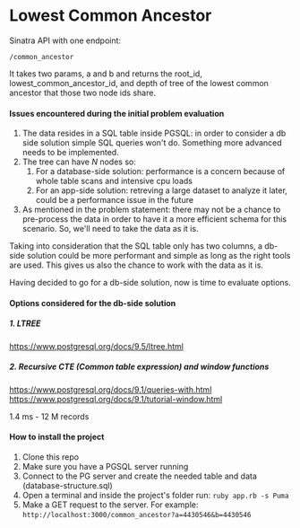# Lowest Common Ancestor

Sinatra API with one endpoint: 

`/common_ancestor`

It takes two params, a and b and returns the root_id, lowest_common_ancestor_id, and depth of tree of the lowest common ancestor that those two node ids share.

#### Issues encountered during the initial problem evaluation

1. The data resides in a SQL table inside PGSQL: in order to consider a db side solution simple SQL queries won't do. Something more advanced needs to be implemented.
2. The tree can have *N* nodes so:
    1. For a database-side solution: performance is a concern because of whole table scans and intensive cpu loads
    2. For an app-side solution: retreving a large dataset to analyze it later, could be a performance issue in the future
3. As mentioned in the problem statement: there may not be a chance to pre-process the data in order to have it a more efficient schema for this scenario. So, we'll need to take the data as it is.

Taking into consideration that the SQL table only has two columns, a db-side solution could be more performant and simple as long as the right tools are used. This gives us also the chance to work with the data as it is.

Having decided to go for a db-side solution, now is time to evaluate options.

#### Options considered for the db-side solution

##### 1. LTREE

https://www.postgresql.org/docs/9.5/ltree.html



##### 2. Recursive CTE (Common table expression) and window functions

https://www.postgresql.org/docs/9.1/queries-with.html
https://www.postgresql.org/docs/9.1/tutorial-window.html

1.4 ms - 12 M records


#### How to install the project

1. Clone this repo
2. Make sure you have a PGSQL server running
3. Connect to the PG server and create the needed table and data (database-structure.sql)
4. Open a terminal and inside the project's folder run: `ruby app.rb -s Puma`
5. Make a GET request to the server. For example:
`http://localhost:3000/common_ancestor?a=4430546&b=4430546`

